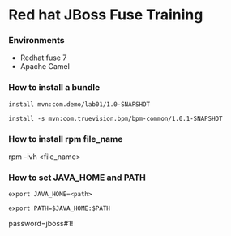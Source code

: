 # Red hat JBoss Fuse Training

### Environments

* Redhat fuse 7
* Apache Camel

### How to install a bundle

```install mvn:com.demo/lab01/1.0-SNAPSHOT```

```install -s mvn:com.truevision.bpm/bpm-common/1.0.1-SNAPSHOT```

### How to install rpm file_name
rpm -ivh <file_name>

### How to set JAVA_HOME and PATH

```export JAVA_HOME=<path>```

```export PATH=$JAVA_HOME:$PATH```

password=jboss#1!
